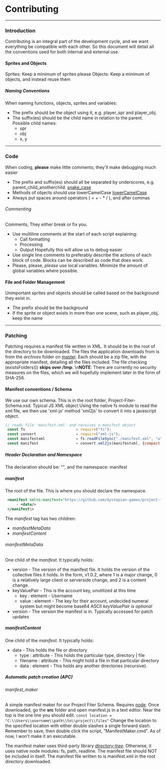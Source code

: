 # Contributing
---
### Introduction
Contributing is an integral part of the development cycle, and we want everything be compatible with each other. 
So this document will detail all the conventions used for both internal and external use.
#### Sprites and Objects
Sprites: Keep a minimum of sprites please
Objects: Keep a minimum of objects, and instead reuse them
##### Naming Conventions
When naming functions, objects, sprites and variables:
* The prefix should be the object using it, e.g. player_spr and player_obj.
* The suffix(es) should be the child name in relation to the parent. Possible child names:
  - spr
  - obj
  - x, y
---
### Code
When coding, **please** make little comments; they'll make debugging much easier
* The prefix and suffix(es) should all be separated by underscores, e.g. parent_child_anotherchild. [snake_case](https://en.wikipedia.org/wiki/Snake_case)
* Methods of objects should use lowerCamelCase [lowerCamelCase](https://en.wikipedia.org/wiki/Camel_case)
* Always put spaces around operators ( = + - * / ), and after commas

###### Commenting
Comments; They either break or fix you.
* Use multiline comments at the start of each script explaining:
  - Call formatting
  - Processing
  - Output
  Hopefully this will allow us to debug easier
* Use single line comments to preferably describe the actions of each block of code.
  Blocks can be described as code that does work.
* Please, please, *please* use local variables. Minimize the amount of global variables where possible.

#### File and Folder Management
Unimportant sprites and objects should be called based on the background they exist in.
* The prefix should be the background
* If the sprite or object exists in more than one scene, such as player_obj, keep the name
---
### Patching
Patching requires a manifest file written in XML. It should be in the root of the directory to be downloaded. The files the application downloads from is from the *archives* folder on [master](https://github.com/dystopian-games/project-fiter/tree/master). Each should be a zip file, with the appropriate manifest, detailing all the files included. The file checking (existsFolders()) **skips over /tmp**.
\n**NOTE**: There are currently no security measures on the files, which we will hopefully implement later in the form of SHA-256.
#### Manifest conventions / Schema
We use our own schema. This is in the root folder, Project-Fiter-Schema.xsd.
Typical JS XML object
Using the native fs module to read the xml file, we then use 'xml-js' method 'xml2js' to convert it into a javascript object.  
```js
// reads file 'manifest.xml' and receives a manifest object 
 const fs                       = require("fs");  
 const convert                  = require("xml-js");  
 const manifestxml              = fs.readFileSync("./manifest.xml", "utf8");  
 const manifest                 = convert.xml2js(manifestxml, {compact: true, alwaysArray: true});
```
##### Header Declaration and Namespace
The declaration should be: "<?xml version="1.0" encoding="UTF-8" ?>", and the namespace: manifest
##### manifest
The root of the file. This is where you should declare the namespace.  
```xml
 <manifest xmlns:manifest="https://github.com/dystopian-games/project-fiter/tree/master/archives">  
     - <data/>  
 </manifest\>
```
The *manifest* tag has two children:
* *manifestMetaData*
* *manifestContent*
###### manifestMetaData
One child of the *manifest*. It typically holds:
* version - The version of the manifest file. It holds the version of the collective files it holds. In the form, v1.0.2, where 1 is a major change, 0 is a relatively large client or serverside change, and 2 is a content change.
* keyValuePair - This is the account key, unutilized at this time
  - key : element - Username
  - value : element - The key for their account, undecided numeral system but might become base64 ASCII
*keyValuePair is optional*
* version - The version the manifest is in. Typically accessed for patch updates
##### manifestContent
One child of the *manifest*. It typically holds:
* data - This holds the file or directory
  - type : attribute - This holds the particular type, directory | file
  - filename : attribute - This might hold a file in that particular directory
  - data : element - This holds any another directories (recursive).
##### Automatic patch creation (APC)
###### manifest_maker
A simple manifest maker for our Project Fiter Schema. Requires [node](https://nodejs.org/en/). Once downloaded, go the **src** folder and open manifest.js in a text editor. Near the top is the one line you should edit. 
```const location = "C:\\Users\\username\\path\\to\\project\\files"```
Change the location to the specified location with either double slashes a single forward slash. Remember to save, then double click the script, "ManifestMaker.cmd". As of now, I won't make it an executable.

The manifest maker uses third-party library *[directory-tree](https://www.npmjs.com/package/directory-tree)*. Otherwise, it uses native node modules: fs, path, readline.
The manifest file should NOT be included in itself. The manifest file written to is manifest.xml in the root directory downloaded.
